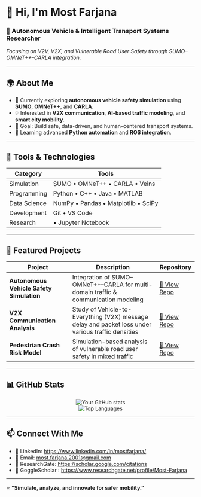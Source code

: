 # 👋 Hi, I'm Most Farjana
### 🚗 Autonomous Vehicle & Intelligent Transport Systems Researcher  
*Focusing on V2V, V2X, and Vulnerable Road User Safety through SUMO–OMNeT++–CARLA integration.*

---

## 🌍 About Me  
- 🔭 Currently exploring **autonomous vehicle safety simulation** using **SUMO**, **OMNeT++**, and **CARLA**.  
- 💡 Interested in **V2X communication**, **AI-based traffic modeling**, and **smart city mobility**.  
- 🎯 Goal: Build safe, data-driven, and human-centered transport systems.  
- 🌱 Learning advanced **Python automation** and **ROS integration**.  

---

## 🧩 Tools & Technologies  
<div align="center">

| Category | Tools |
|-----------|--------|
| Simulation | SUMO • OMNeT++ • CARLA • Veins |
| Programming | Python • C++ • Java • MATLAB |
| Data Science | NumPy • Pandas • Matplotlib • SciPy |
| Development | Git • VS Code |
| Research | • Jupyter Notebook |

</div>

---

## 🚀 Featured Projects  

| Project | Description | Repository |
|----------|--------------|-------------|
| **Autonomous Vehicle Safety Simulation** | Integration of SUMO–OMNeT++–CARLA for multi-domain traffic & communication modeling | [🔗 View Repo](#) |
| **V2X Communication Analysis** | Study of Vehicle-to-Everything (V2X) message delay and packet loss under various traffic densities | [🔗 View Repo](#) |
| **Pedestrian Crash Risk Model** | Simulation-based analysis of vulnerable road user safety in mixed traffic | [🔗 View Repo](#) |

---

## 📊 GitHub Stats  
<div align="center">

![Your GitHub stats](https://github-readme-stats.vercel.app/api?username=YOURUSERNAME&show_icons=true&theme=tokyonight)  
![Top Languages](https://github-readme-stats.vercel.app/api/top-langs/?username=YOURUSERNAME&layout=compact&theme=tokyonight)

</div>

---

## 📫 Connect With Me  

- 💼 LinkedIn: https://www.linkedin.com/in/mostfarjana/ 
- 📧 Email: most.farjana.2001@gmail.com
- 🧾 ResearchGate: https://scholar.google.com/citations
- 🧾 GoggleScholar : https://www.researchgate.net/profile/Most-Farjana

---

⭐ **“Simulate, analyze, and innovate for safer mobility.”**

<!--
**most-farjana/most-farjana** is a ✨ _special_ ✨ repository because its `README.md` (this file) appears on your GitHub profile.

Here are some ideas to get you started:

- 🔭 I’m currently working on ...
- 🌱 I’m currently learning ...
- 👯 I’m looking to collaborate on ...
- 🤔 I’m looking for help with ...
- 💬 Ask me about ...
- 📫 How to reach me: ...
- 😄 Pronouns: ...
- ⚡ Fun fact: ...
-->

<!--
**most-farjana/most-farjana** is a ✨ _special_ ✨ repository because its `README.md` (this file) appears on your GitHub profile.

Here are some ideas to get you started:

- 🔭 I’m currently working on ...
- 🌱 I’m currently learning ...
- 👯 I’m looking to collaborate on ...
- 🤔 I’m looking for help with ...
- 💬 Ask me about ...
- 📫 How to reach me: ...
- 😄 Pronouns: ...
- ⚡ Fun fact: ...
-->
